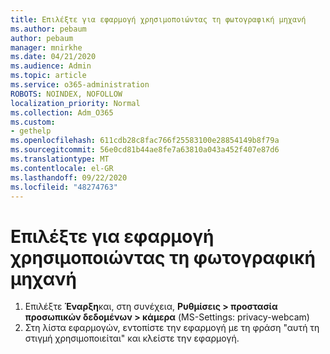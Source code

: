 ```yaml
---
title: Επιλέξτε για εφαρμογή χρησιμοποιώντας τη φωτογραφική μηχανή
ms.author: pebaum
author: pebaum
manager: mnirkhe
ms.date: 04/21/2020
ms.audience: Admin
ms.topic: article
ms.service: o365-administration
ROBOTS: NOINDEX, NOFOLLOW
localization_priority: Normal
ms.collection: Adm_O365
ms.custom:
- gethelp
ms.openlocfilehash: 611cdb28c8fac766f25583100e28854149b8f79a
ms.sourcegitcommit: 56e0cd81b44ae8fe7a63810a043a452f407e87d6
ms.translationtype: MT
ms.contentlocale: el-GR
ms.lasthandoff: 09/22/2020
ms.locfileid: "48274763"
---
```

# <a name="check-for-app-using-camera"></a>Επιλέξτε για εφαρμογή χρησιμοποιώντας τη φωτογραφική μηχανή

1. Επιλέξτε **Έναρξη**και, στη συνέχεια, **Ρυθμίσεις > προστασία προσωπικών δεδομένων > κάμερα** (MS-Settings: privacy-webcam)
2. Στη λίστα εφαρμογών, εντοπίστε την εφαρμογή με τη φράση "αυτή τη στιγμή χρησιμοποιείται" και κλείστε την εφαρμογή.
